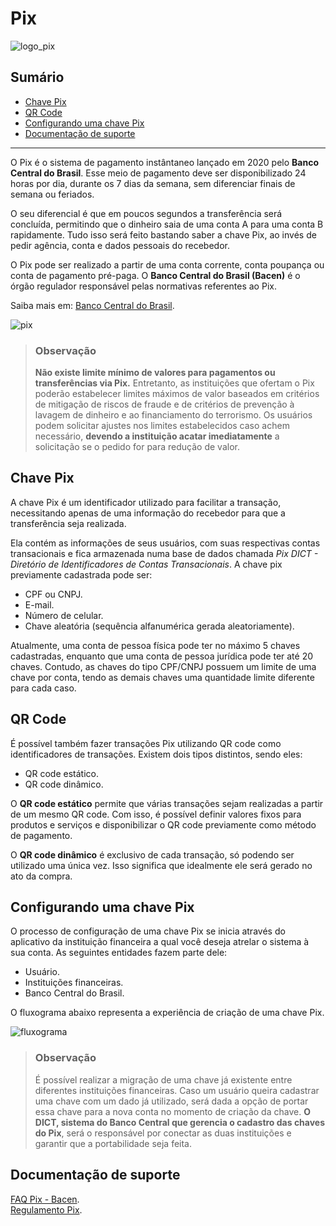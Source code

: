 # Pix

![logo_pix](https://user-images.githubusercontent.com/30627500/180342797-c089ae51-aa91-4222-b30f-3a173a67db79.png "Figura 1. Pix logo - Banco Central do Brasil.")

## Sumário
- [Chave Pix](#chave-pix) <br>
- [QR Code](#qr-code)<br>
- [Configurando uma chave Pix](#configurando-uma-chave-pix) <br>
- [Documentação de suporte](#documentação-de-suporte)
---

O Pix é o sistema de pagamento instântaneo lançado em 2020 pelo **Banco Central do Brasil**. Esse meio de pagamento deve ser disponibilizado 24 horas por dia, durante os 7 dias da semana, sem diferenciar finais de semana ou feriados. 

O seu diferencial é que em poucos segundos a transferência será concluída, permitindo que o dinheiro saia de uma conta A para uma conta B rapidamente. Tudo isso será feito bastando saber a chave Pix, ao invés de pedir agência, conta e dados pessoais do recebedor.

O Pix pode ser realizado a partir de uma conta corrente, conta poupança ou conta de pagamento pré-paga. O **Banco Central do Brasil (Bacen)** é o órgão regulador responsável pelas normativas referentes ao Pix. 

Saiba mais em: [Banco Central do Brasil](https://www.bcb.gov.br/estabilidadefinanceira/pix).

![pix](https://user-images.githubusercontent.com/30627500/180342812-bf905b90-62ea-4806-aea1-b9bb8680f0ba.PNG "Figura 2. Vantagens Pix - Banco Central do Brasil.")

> ### Observação
> **Não existe limite mínimo de valores para pagamentos ou transferências via Pix.** Entretanto, as instituições que ofertam o Pix poderão estabelecer limites máximos de valor baseados em critérios de mitigação de riscos de fraude e de critérios de prevenção à lavagem de dinheiro e ao financiamento do terrorismo. Os usuários podem solicitar ajustes nos limites estabelecidos caso achem necessário, **devendo a instituição acatar imediatamente** a solicitação se o pedido for para redução de valor.

## Chave Pix

A chave Pix é um identificador utilizado para facilitar a transação, necessitando apenas de uma informação do recebedor para que a transferência seja realizada.

Ela contém as informações de seus usuários, com suas respectivas contas transacionais e fica armazenada numa base de dados chamada _Pix DICT - Diretório de Identificadores de Contas Transacionais_.  A chave pix previamente cadastrada pode ser:

- CPF ou CNPJ.
- E-mail.
- Número de celular.
- Chave aleatória (sequência alfanumérica gerada aleatoriamente). 

Atualmente, uma conta de pessoa física pode ter no máximo 5 chaves cadastradas, enquanto que uma conta de pessoa jurídica pode ter até 20 chaves. Contudo, as chaves do tipo CPF/CNPJ possuem um limite de uma chave por conta, tendo as demais chaves uma quantidade limite diferente para cada caso. 

## QR Code

É possível também fazer transações Pix utilizando QR code como identificadores de transações. Existem dois tipos distintos, sendo eles:

- QR code estático.
- QR code dinâmico.

O **QR code estático** permite que várias transações sejam realizadas a partir de um mesmo QR code. Com isso, é possível definir valores fixos para produtos e serviços e disponibilizar o QR code previamente como método de pagamento. 

O **QR code dinâmico** é exclusivo de cada transação, só podendo ser utilizado uma única vez. Isso significa que idealmente ele será gerado no ato da compra.

## Configurando uma chave Pix

O processo de configuração de uma chave Pix se inicia através do aplicativo da instituição financeira a qual você deseja atrelar o sistema à sua conta. As seguintes entidades fazem parte dele:

- Usuário.
- Instituições financeiras.
- Banco Central do Brasil.

O fluxograma abaixo representa a experiência de criação de uma chave Pix.

![fluxograma](https://user-images.githubusercontent.com/30627500/180355155-d96d765b-eede-4941-a065-5c0e007f1b3b.jpeg "Figura 3. Fluxograma da jornada do usuário.")

> ### Observação
> É possível realizar a migração de uma chave já existente entre diferentes instituições financeiras. Caso um usuário queira cadastrar uma chave com um dado já utilizado, será dada a opção de portar essa chave para a nova conta no momento de criação da chave. **O DICT, sistema do Banco Central que gerencia o cadastro das chaves do Pix**, será o responsável por conectar as duas instituições e garantir que a portabilidade seja feita.

## Documentação de suporte
[FAQ Pix - Bacen](https://www.bcb.gov.br/acessoinformacao/perguntasfrequentes-respostas/faq_pixpagtoinstantaneo). <br>
[Regulamento Pix](https://www.bcb.gov.br/estabilidadefinanceira/exibenormativo?tipo=Resolu%C3%A7%C3%A3o%20BCB&numero=1).
